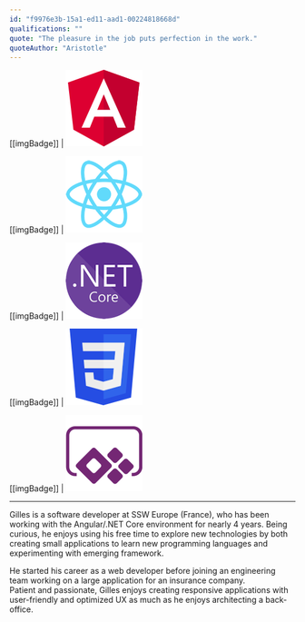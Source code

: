 ```yaml
---
id: "f9976e3b-15a1-ed11-aad1-00224818668d"
qualifications: ""
quote: "The pleasure in the job puts perfection in the work."
quoteAuthor: "Aristotle"
---
```


[[imgBadge]]
| ![angular.png](../badges/Developer-angular.png)

[[imgBadge]]
| ![developer-react.png](../badges/Developer-react.png)

[[imgBadge]]
| ![dotnet-core.png](../badges/Developer-dotnet-core.png)

[[imgBadge]]
| ![designer-web-css3.png](../badges/Designer-web-css3.png)

[[imgBadge]]
| ![business-microsoft-dynamics-powerapps.png.png](../badges/Business-microsoft-dynamics-powerapps.png)

---

Gilles is a software developer at SSW Europe (France), who has been working with the Angular/.NET Core environment for nearly 4 years. Being curious, he enjoys using his free time to explore new technologies by both creating small applications to learn new programming languages and experimenting with emerging framework.

He started his career as a web developer before joining an engineering team working on a large application for an insurance company.   
Patient and passionate, Gilles enjoys creating responsive applications with user-friendly and optimized UX as much as he enjoys architecting a back-office.
